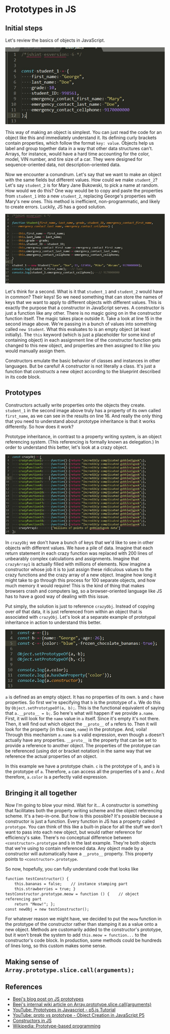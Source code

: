 # Prototypes in JS

## Initial steps

Let's review the basics of objects in JavaScript.


![First Example](img/1.jpg)


This way of making an object is simplest. You can just read the code for an object like this and immediately understand it. Its defining curly brackets contain properties, which follow the format `key: value`. Objects help us label and group together data in a way that other data structures can't. Arrays, for instance, would have a hard time accounting for the color, model, VIN number, and tire size of a car. They were designed for sequence-oriented data, not description-oriented data.

Now we encounter a conundrum. Let's say that we want to make an object with the same fields but different values. How could we make `student_2`? Let's say `student_2` is for Mary Jane Bukowski, to pick a name at random. How would we do this? One way would be to copy and paste the properties from `student_1` into a new `student_2`, replacing George's properties with Mary's new ones. This method is inefficient, non-programmatic, and likely to create errors. Luckily, JS has a good solution.

![Second Example](img/2.jpg)

Let's think for a second. What is it that `student_1` and `student_2` would have in common? Their keys! So we need something that can store the names of keys that we want to apply to different objects with different values. This is exactly the purpose that a constructor in JavaScript serves. A constructor is just a function like any other. There is no magic going on in the constructor function itself. The magic takes place outside it. Take a look at line 15 in the second image above. We're passing in a bunch of values into something called `new Student`. What this evaluates to is an empty object (at least initially). The `this` keyword (which is just a placeholder for some kind of containing object) in each assignment line of the constructor function gets changed to this new object, and properties are then assigned to it like you would manually assign them.

Constructors emulate the basic behavior of classes and instances in other languages. But be careful! A constructor is not literally a class. It's just a function that *constructs* a new object according to the blueprint described in its code block.

## Prototypes

Constructors actually write properties onto the objects they create. `student_1` in the second image above truly has a property of its own called `first_name`, as we can see in the results on line 16. And really the only thing that you need to understand about prototype inheritance is that it works differently. So how does it work?

Prototype inheritance, in contrast to a property writing system, is an object referencing system. (This referencing is formally known as delegation.) In order to understand this better, let's look at a crazy object.

![Third Example](img/3.jpg)

In `crazyObj` we don't have a bunch of keys that we'd like to see in other objects with different values. We have a pile of data. Imagine that each return statement in each crazy function was replaced with 200 lines of unbearably complex calculations and assignments. Imagine that `crazyArray1` is actually filled with millions of elements. Now imagine a constructor whose job it is to just assign these ridiculous values to the crazy functions and the crazy array of a new object. Imagine how long it might take to go through this process for 100 separate objects, and how much memory it would require! This is the kind of thing that makes browsers crash and computers lag, so a browser-oriented language like JS has to have a good way of dealing with this issue.

Put simply, the solution is just to reference `crazyObj`. Instead of copying over *all* that data, it is just referenced from within an object that is associated with `crazyObj`. Let's look at a separate example of prototypal inheritance in action to understand this better.

![Fourth Example](img/4.jpg)

`a` is defined as an empty object. It has no properties of its own. `b` and `c` have properties. So first we're specifying that `b` is the prototype of `a`. We do this by `Object.setPrototypeOf(a, b);`. This is the functional equivalent of saying that `a.__proto__ = b;`. So here's what will happen if we provide `a.name`. First, it will look for the `name` value in `a` itself. Since it's empty it's not there. Then, it will find out which object the `__proto__` of `a` refers to. Then it will look for the property (in this case, `name`) in the prototype. And, voila! Through this mechanism `a.name` is a valid expression, even though `a` doesn't actually have any properties. `__proto__` is the property that can be set to provide a reference to another object. The properties of the prototype can be referenced (using dot or bracket notation) in the same way that we reference the actual properties of an object.

In this example we have a prototype chain. `c` is the prototype of `b`, and `b` is the prototype of `a`. Therefore, `a` can access all the properties of `b` and `c`. And therefore, `a.color` is a perfectly valid expression.

## Bringing it all together

Now I'm going to blow your mind. Wait for it... A constructor is something that facilitates both the property writing scheme and the object referencing scheme. It's a two-in-one. But how is this possible? It's possible because a constructor is just a function. Every function in JS has a property called `prototype`. You can think of this like a built-in place for all the stuff we don't want to pass into each new object, but would rather reference for efficiency's sake. There's no conceptual difference between `<constructor>.prototype` and `b` in the last example. They're both objects that we're using to contain referenced data. Any object made by a constructor will automatically have a `__proto__` property. This property points to `<constructor>.prototype`.

So now, hopefully, you can fully understand code that looks like

    function testConstructor() {
        this.bananas = false;    // instance stamping part
        this.strawberries = true; }
    testConstructor.prototype.meow = function () {    // object referencing part
        return "Meow!"; };
    const newObj = new testConstructor();

For whatever reason we might have, we decided to put the `meow` function in the prototype of the constructor rather than stamping it as a value onto a new object. Methods are customarily added to the constructor's prototype, but it won't break the system to add `this.meow = function...` to the constructor's code block. In production, some methods could be hundreds of lines long, so this custom makes some sense.

## Making sense of `Array.prototype.slice.call(arguments);`

## References

* [Beej's blog post on JS prototypes](http://beej.us/blog/data/javascript-prototypes-inheritance/)
* [Beej's internal wiki article on Array.prototype.slice.call(arguments)](https://github.com/LambdaSchool/BeejWiki/wiki/Arrays,-prototypes,-slices,-calls)
* [YouTube: Prototypes in Javascript - p5.js Tutorial](https://www.youtube.com/watch?v=hS_WqkyUah8)
* [YouTube: proto vs prototype - Object Creation in JavaScript P5](https://www.youtube.com/watch?v=DqGwxR_0d1M)
* [Constructors in JS](http://adripofjavascript.com/blog/drips/constructors-in-javascript.html)
* [Wikipedia: Prototype-based programming](https://en.wikipedia.org/wiki/Prototype-based_programming)
